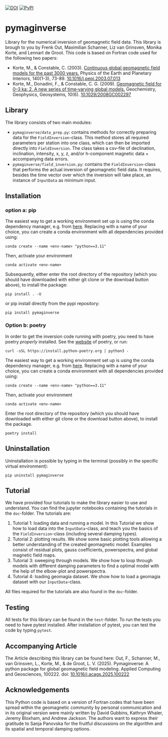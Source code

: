 [![DOI](https://zenodo.org/badge/612286043.svg)](https://zenodo.org/doi/10.5281/zenodo.11098494)
[![PyPI](https://img.shields.io/pypi/v/pymaginverse.svg)](https://pypi.org/project/pymaginverse/)
# pymaginverse
Library for the numerical inversion of geomagnetic field data. This library is brough to you by Frenk Out, Maximilian Schanner, Liz van Grinsven, Monika Korte, and Lennart de Groot. This code is based on Fortran code used for the following two papers:
- Korte, M., & Constable, C. (2003). [Continuous global geomagnetic field models for the past 3000 years.](https://www.sciencedirect.com/science/article/pii/S0031920103001651) Physics of the Earth and Planetary Interiors, 140(1-3), 73-89. [10.1016/j.pepi.2003.07.013](https://doi.org/10.1016/j.pepi.2003.07.013)
- Korte, M., Donadini, F., & Constable, C. G. (2009). [Geomagnetic field for 0–3 ka: 2. A new series of time‐varying global models.](https://agupubs.onlinelibrary.wiley.com/doi/full/10.1029/2008GC002297) Geochemistry, Geophysics, Geosystems, 10(6). [10.1029/2008GC002297](https://doi.org/10.1029/2008GC002297)

## Library
The library consists of two main modules:
- `pymaginverse/data_prep.py`: contains methods for correctly preparing data for the `FieldInversion`-class. This method stores all required parameters per station into one class, which can then be imported directly into `FieldInversion`. The class takes a csv-file of declination, inclination, intensity, x, y, z, and/or h-component magnetic data + accompanying data errors.
- `pymaginverse/field_inversion.py`: contains the `FieldInversion`-class that performs the actual inversion of geomagnetic field data. It requires, besides the time vector over which the inversion will take place, an instance of `InputData` as minimum input.

## Installation
### option a: pip
The easiest way to get a working environment set up is using the conda dependency manager, e.g. from [here](https://github.com/conda-forge/miniforge).
Replacing <env-name> with a name of your choice, you can create a conda environment with all dependencies provided using:
```
conda create --name <env-name> "python==3.11"
```

Then, activate your environment
```
conda activate <env-name>
```

Subsequently, either enter the root directory of the repository (which you should have downloaded with either git clone or the download button above), to install the package:
```
pip install . -U
```

or pip install directly from the pypi repository:
```
pip install pymaginverse
```

### Option b: poetry
In order to get the inversion code running with poetry, you need to have poetry *properly* installed. See the [website](https://python-poetry.org/docs/#installing-with-the-official-installer) of poetry, or run:
```
curl -sSL https://install.python-poetry.org | python3 -
```

The easiest way to get a working environment set up is using the conda dependency manager, e.g. from [here](https://github.com/conda-forge/miniforge).
Replacing <env-name> with a name of your choice, you can create a conda environment with all dependencies provided using:
```
conda create --name <env-name> "python==3.11"
```

Then, activate your environment
```
conda activate <env-name>
```

Enter the root directory of the repository (which you should have downloaded with either git clone or the download button above), to install the package.
```
poetry install
```

## Uninstallation
Uninstallation is possible by typing in the terminal (possibly in the specific virtual environment):
```
pip uninstall pymaginverse
```
## Tutorial
We have provided four tutorials to make the library easier to use and understand. You can find the jupyter notebooks containing the tutorials in the `doc`-folder.
The tutorials are:
1. Tutorial 1: loading data and running a model. In this Tutorial we show how to load data into the `InputData`-class, and teach you the basics of the `FieldInversion`-class (including several damping types).
2. Tutorial 2: plotting results. We show some basic plotting tools allowing a better understanding of the created geomagnetic model. Examples consist of residual plots, gauss coefficients, powerspectra, and global magnetic field maps. 
3. Tutorial 3: sweeping through models. We show how to loop through models with different damping parameters to find a optimal model with the help of the elbow-plot and powerspectra.
4. Tutorial 4: loading geomagia dataset. We show how to load a geomagia dataset with our `InputData`-class.

All files required for the tutorials are also found in the `doc`-folder.

## Testing
All tests for this library can be found in the `test`-folder. To run the tests you need to have pytest installed.
After installation of pytest, you can test the code by typing `pytest`.

## Accompanying Article
The Article describing this library can be found here:
Out, F., Schanner, M., van Grinsven, L., Korte, M., & de Groot, L. V. (2025). Pymaginverse: A python package for global geomagnetic field modeling. Applied Computing and Geosciences, 100222.
doi: [10.1016/j.acags.2025.100222](https://doi.org/10.1016/j.acags.2025.100222)

## Acknowledgements
This Python code is based on a version of Fortran codes that have been spread within the geomagnetic community by personal communication and in its original version were mainly written by David Gubbins, Kathryn Whaler, Jeremy Bloxham, and Andrew Jackson. The authors want to express their gratitude to Sanja Panovska for the fruitful discussions on the algorithm and its spatial and temporal damping options.
